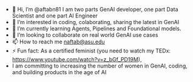 - 👋 Hi, I’m @aftabn81 I am two parts GenAI developer, one part Data Scientist and one part AI Engineer 
- 👀 I’m interested in coding, colaborating, sharing the latest in GenAI
- 🌱 I’m currently learning Agents, Pipelines and Foundational models.
- 💞️ I’m looking to collaborate on  real world GenAI use cases
- 📫 How to reach me naftab@asu.edu
- ⚡ Fun fact: As a certified feminist (you need to watch my TEDx: https://www.youtube.com/watch?v=z_bGf_PD19M),
- I am committing to increasing the number of women in GenAI, coding, and building products in the age of AI

<!---
aftabn81/aftabn81 is a ✨ special ✨ repository because its `README.md` (this file) appears on your GitHub profile.
You can click the Preview link to take a look at your changes.
--->

